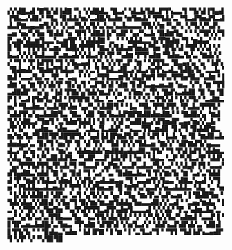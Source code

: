 ▞▞▟█▃▟▝▇▜▞▟▐▟▇▝▚▝▞▟█▟▃▝█▃▞▝▟▃▙▜▟▃▛▜▚▃▃▜▝▜▞▟▐▜▄▟▐▜▙▃▞▟▊▞▝▜▄▝▉▟▟▞▆▞▃▟█▞▙▟▆▝▆▜▅▟▞▝▛▜▟▞▃▝▜▃▟▜▅▟▜▃▟▟▃▛▇▃▄▃▆▜▞▞▝▞▃▞▜▞▄▜▞▃▚▃▚▃▙▃▃▃▜▜▞▞▆▝▚▞▚▝▞▜▞▞▚▟▚▃▅▝▅▞▚▜▅▝▉▟▟▝▅▝▉▜▝▟▇▟▐▞▚▟▛▝▄▞▚▃▙▝▉▟▆▜▄▝▝▝▞▜▛▞▞▜▛▃▆▞▟▃▆▜▃▃▚▃▆▜▛▝▞▟▟▟▇▝▃▝▝▝▟▟▟▃▃▜▞▛▇▟▆▝▜▝▅▟▄▞▝▝▉▝▉▝▜▜▜▜▞▃▆▞▜▟█▞▛▜▜▝▇▃▚▜▟▃▆▜▅▟▞▜▅▝█▜▞▟▝▜▛▞▞▟▝▞▙▃▞▞▞▞▙▟▃▃▛▃▆▃▟▞▞▟▃▞▛▞▛▝▚▟▆▝▛▜▚▟▆▝▜▟▅▃▜▞▃▝▇▟▞▞▞▝▜▝▝▛▐▟▜▜▝▜▝▞▙▃▄▟▝▞▚▝▞▞▛▃▛▝▆▝▝▟▜▜▃▝█▃▄▞▄▝▄▝▐▟▚▝█▟▅▟▞▝▇▟▆▜▜▟▄▞▚▞▞▃▜▝▜▟▃▟█▃▞▟▃▞▆▜▚▃▟▃▜▟█▞▙▝▃▃▙▝▆▟▝▃▃▞▙▞▃▝▛▃▝▃▄▝▝▝▃▞▜▜▃▃▆▜▞▟▄▛▇▜▝▜▚▞▛▜▅▜▙▞▚▟▆▝▐▟▆▝▄▝▆▝▛▞▟▞▛▝▉▞▄▜▝▃▛▜▞▟▝▟▆▝▊▟▜▃▄▃▅▃▆▝▅▃▝▞▚▝▆▝▜▜▃▟▉▟▛▝▚▞▄▝▐▟▝▛▇▞▄▜▟▞▆▃▛▞▄▝▚▜▅▞▃▜▚▝█▟▚▃▟▟▊▝▉▝▆▝█▛▐▝▃▟▐▜▅▜▄▜▟▝▐▜▜▛▇▝▟▃▝▃▝▃▞▝▝▞▝▞▃▜▜▞▟▝▐▞▞▜▞▝▃▟▇▃▅▞▝▜▃▟▆▃▚▃▙▜▛▟▅▝▄▞▚▞▟▟▉▜▝▝▐▃▝▜▙▝▛▜▟▜▚▝▛▃▙▞▛▜▜▞▚▟▟▜▚▞▄▃▙▟▇▜▃▝▇▃▝▟▊▝▇▞▙▃▙▛▇▛▇▟▉▟▅▟▇▞▝▝▇▟▉▞▄▝▆▟▜▞▞▟▇▃▞▜▅▜▝▃▜▟▅▜▟▟▐▝▟▝▝▞▟▝▚▟▉▟▃▞▟▜▅▟▛▃▄▞▅▞▞▃▙▝▞▛▐▞▝▝▄▟▆▃▝▟▅▃▃▞▝▃▙▃▜▃▟▟▚▝▚▃▃▜▜▃▆▟▊▝▊▞▜▝▉▟▟▛▇▃▆▞▆▞▙▞▜▟▉▜▛▟█▜▛▜▞▝▄▟▐▟▐▛▇▟▜▞▚▟▝▟▜▝▐▃▙▝▅▝▉▝▆▟▉▃▙▟▅▟▄▞▃▝▉▞▜▝▅▞▛▝▊▝▟▝▛▞▝▜▟▝▛▞▞▜▟▃▅▝▇▞▞▝▟▛▇▟▜▞▄▃▃▟▃▞▚▞▅▝▚▜▝▝▆▞▃▝▟▟▅▟▟▞▅▟█▟▄▟▄▟▉▃▜▜▞▝▜▝▛▟▐▟▜▝▟▟▆▃▞▟▄▝▅▞▝▞▚▟▉▟▟▜▃▝▚▟▛▃▃▛▐▟▞▛▐▝▆▝▝▟▄▃▝▃▛▝▚▜▃▞▛▝▟▟▚▝▄▞▛▜▜▟▜▜▄▜▚▟▞▜▝▜▃▃▛▝▄▛▇▞▃▃▛▃▟▃▞▜▞▃▞▝▞▟▄▛▐▜▝▃▃▞▟▜▄▟▇▃▚▟▟▝▇▝▄▝▉▟▝▜▝▃▞▝▃▝▉▟▆▃▙▃▜▝▛▞▆▞▙▝▆▝▃▞▃▜▟▟▟▝▛▝▆▟▚▜▟▃▞▟▅▟▝▞▟▜▞▃▟▃▆▃▄▝▜▝▃▃▆▜▚▜▄▃▝▟▇▃▚▃▟▝▞▜▅▝▐▜▟▟▄▃▟▃▅▟▞▝▛▜▝▞▟▜▅▃▆▝█▝▇▜▚▞▄▃▛▞▅▃▟▟▟▃▝▟▄▝▃▝▅▝▐▞▟▞▟▟▉▟▝▟▛▃▝▃▜▝▄▜▞▞▄▝▄▞▝▜▄▝▆▞▛▃▚▟▚▃▅▝▐▝█▟▉▜▅▝▜▟▞▟▄▞▞▟▊▟▝▞▙▞▜▝▉▞▆▞▆▃▆▜▟▟▄▜▅▃▃▟▊▞▞▃▟▝▝▃▅▞▆▟▄▝▐▃▚▝▞▜▛▞▄▜▅▜▅▝▚▞▛▟▜▜▜▃▟▜▚▟▅▜▃▃▃▟▝▞▞▟▞▝▛▃▚▟▆▃▙▞▃▃▞▝▄▜▞▃▞▃▜▜▙▃▃▜▄▝▚▃▜▜▞▟▄▜▟▞▝▞▝▞▚▜▞▞▙▞▚▟▆▟▝▃▃▛▐▝▊▜▛▃▅▃▙▟█▞▃▜▅▃▝▜▚▟▇▝▟▜▛▟▝▞▅▜▃▞▞▝▟▟▚▃▛▟▛▟▞▃▝▟▊▟▊▜▜▞▙▝▝▝▉▟▄▃▚▟▅▝▐▟▐▛▇▝▐▝▆▝▐▝▃▜▃▞▜▝▝▜▜▝▜▟▐▟▚▃▄▟▛▜▝▞▛▝▞▝▚▜▉▜▉
